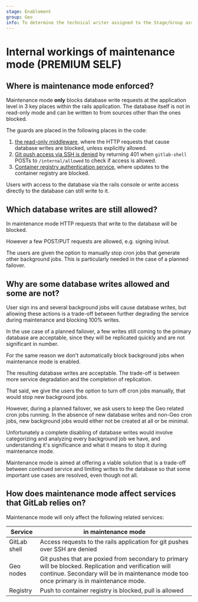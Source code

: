 ```yaml
---
stage: Enablement
group: Geo
info: To determine the technical writer assigned to the Stage/Group associated with this page, see https://about.gitlab.com/handbook/engineering/ux/technical-writing/#assignments
---
```


# Internal workings of maintenance mode **(PREMIUM SELF)**

## Where is maintenance mode enforced?

Maintenance mode **only** blocks database write requests at the application level in 3 key places within the rails application. The database itself is not in read-only mode and can be written to from sources other than the ones blocked. 

The guards are placed in the following places in the code:

1. [the read-only middleware](https://gitlab.com/gitlab-org/gitlab/-/blob/master/ee/lib/ee/gitlab/middleware/read_only/controller.rb), where the HTTP requests that cause database writes are blocked, unless explicitly allowed.
1. [Git push access via SSH is denied](https://gitlab.com/gitlab-org/gitlab/-/blob/master/ee/lib/ee/gitlab/git_access.rb#L13) by returning 401 when `gitlab-shell` POSTs to `/internal/allowed` to check if access is allowed.
1. [Container registry authentication service](https://gitlab.com/gitlab-org/gitlab/-/blob/master/ee/app/services/ee/auth/container_registry_authentication_service.rb#L12), where updates to the container registry are blocked.

Users with access to the database via the rails console or write access directly to the database can still write to it.

## Which database writes are still allowed?

In maintenance mode HTTP requests that write to the database will be blocked. 

However a few POST/PUT requests are allowed, e.g. signing in/out. 

The users are given the option to manually stop cron jobs that generate other background jobs. This is particularly needed in the case of a planned failover.

## Why are some database writes allowed and some are not?

User sign ins and several background jobs will cause database writes, but allowing these actions is a trade-off between further degrading the service during maintenance and blocking 100% writes. 

In the use case of a planned failover, a few writes still coming to the primary database are acceptable, since they will be replicated quickly and are not significant in number.

For the same reason we don't automatically block background jobs when maintenance mode is enabled.

The resulting database writes are acceptable. The trade-off is between more service degradation and the completion of replication. 

That said, we give the users the option to turn off cron jobs manually, that would stop new background jobs. 

However, during a planned failover, we ask users to keep the Geo related cron jobs running. In the absence of new database writes and non-Geo cron jobs, new background jobs would either not be created at all or be minimal.

Unfortunately a complete disabling of database writes would involve categorizing and analyzing every background job we have, and understanding it's significance and what it means to stop it during maintenance mode.

Maintenance mode is aimed at offering a viable solution that is a trade-off between continued service and limiting writes to the database so that some important use cases are resolved, even though not all.

## How does maintenance mode affect services that GitLab relies on?

Maintenance mode will only affect the following related services:

| Service | in maintenance mode|
|---------|----|
|GitLab shell| Access requests to the rails application for git pushes  over SSH are denied |
|Geo nodes|Git pushes that are poxied from secondary to primary will be blocked. Replication and verification will continue. Secondary will be in maintenance mode too once primary is in maintenance mode.|
| Registry| Push to container registry is blocked, pull is allowed|
